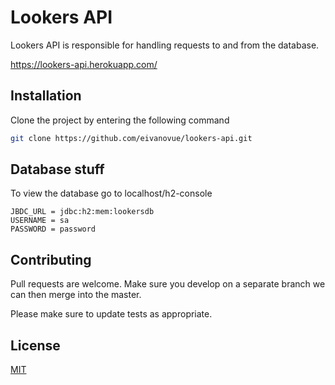 # Lookers API 

Lookers API is responsible for handling requests to and from the database. 

https://lookers-api.herokuapp.com/

## Installation

Clone the project by entering the following command

```bash
git clone https://github.com/eivanovue/lookers-api.git
```

## Database stuff

To view the database go to localhost/h2-console

```properties
JBDC_URL = jdbc:h2:mem:lookersdb 
USERNAME = sa
PASSWORD = password
```

## Contributing
Pull requests are welcome. Make sure you develop on a separate branch we can then merge into the master. 

Please make sure to update tests as appropriate.

## License
[MIT](https://choosealicense.com/licenses/mit/)
